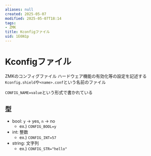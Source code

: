 ```yaml
---
aliases: null
created: 2025-05-07
modified: 2025-05-07T18:14
tags:
- ZMK
title: Kconfigファイル
uid: 1E6N1p
---
```


# Kconfigファイル

ZMKのコンフィグファイル
ハードウェア機能の有効化等の設定を記述する
`Kconfig.shield`や`<name>.conf`という名前のファイル

`CONFIG_NAME=value`という形式で書かれている

## 型

- bool: `y` -> yes, `n` -> no
    - ex.) `CONFIG_BOOL=y`
- int: 整数
    - ex.) `CONFIG_INT=57`
- string: 文字列
    - ex.) `CONFIG_STR="hello"`